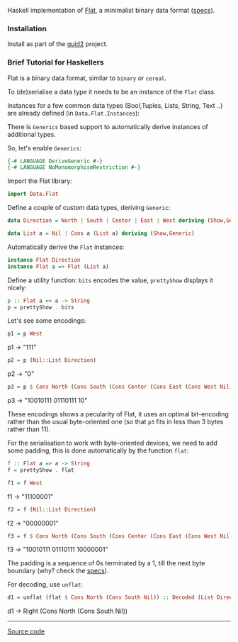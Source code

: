 
Haskell implementation of [Flat](http://quid2.org), a minimalist binary data format ([specs](http://quid2.org/docs/Flat.pdf)).

### Installation

Install as part of the [quid2](https://github.com/tittoassini/quid2) project.

### Brief Tutorial for Haskellers

Flat is a binary data format, similar to `binary` or `cereal`.

To (de)serialise a data type it needs to be an instance of the `Flat` class.

Instances for a few common data types (Bool,Tuples, Lists, String, Text ..) are already defined (in `Data.Flat.Instances`):

There is `Generics` based support to automatically derive instances of additional types.

So, let's enable `Generics`:

```haskell
{-# LANGUAGE DeriveGeneric #-}
{-# LANGUAGE NoMonomorphismRestriction #-}
```

Import the Flat library:

```haskell
import Data.Flat
```

Define a couple of custom data types, deriving `Generic`:

```haskell
data Direction = North | South | Center | East | West deriving (Show,Generic)
```

```haskell
data List a = Nil | Cons a (List a) deriving (Show,Generic)
```

Automatically derive the `Flat` instances:

```haskell
instance Flat Direction
instance Flat a => Flat (List a)
```

Define a utility function: `bits` encodes the value, `prettyShow` displays it nicely:

```haskell
p :: Flat a => a -> String
p = prettyShow . bits
```

Let's see some encodings:

```haskell
p1 = p West
```
p1 -> "111"

```haskell
p2 = p (Nil::List Direction)
```
p2 -> "0"

```haskell
p3 = p $ Cons North (Cons South (Cons Center (Cons East (Cons West Nil))))
```
p3 -> "10010111 01110111 10"

These encodings shows a pecularity of Flat, it uses an optimal bit-encoding rather than the usual byte-oriented one  (so that `p3` fits in less than 3 bytes rather than 11).

For the serialisation to work with byte-oriented devices, we need to add some padding, this is done automatically by the function `flat`:

```haskell
f :: Flat a => a -> String
f = prettyShow . flat
```

```haskell
f1 = f West
```
f1 -> "11100001"

```haskell
f2 = f (Nil::List Direction)
```
f2 -> "00000001"

```haskell
f3 = f $ Cons North (Cons South (Cons Center (Cons East (Cons West Nil))))
```
f3 -> "10010111 01110111 10000001"

The padding is a sequence of 0s terminated by a 1, till the next byte boundary (why? check the [specs](http://quid2.org/docs/Flat.pdf)).

For decoding, use `unflat`:

```haskell
d1 = unflat (flat $ Cons North (Cons South Nil)) :: Decoded (List Direction)
```
d1 -> Right (Cons North (Cons South Nil))

-----
[Source code](https://github.com/tittoassini/flat/blob/master/src/README.lhs)
